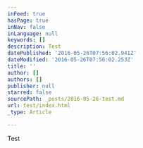 ```yaml
---
inFeed: true
hasPage: true
inNav: false
inLanguage: null
keywords: []
description: Test
datePublished: '2016-05-26T07:56:02.941Z'
dateModified: '2016-05-26T07:56:02.253Z'
title: ''
author: []
authors: []
publisher: null
starred: false
sourcePath: _posts/2016-05-26-test.md
url: test/index.html
_type: Article

---
```

Test
